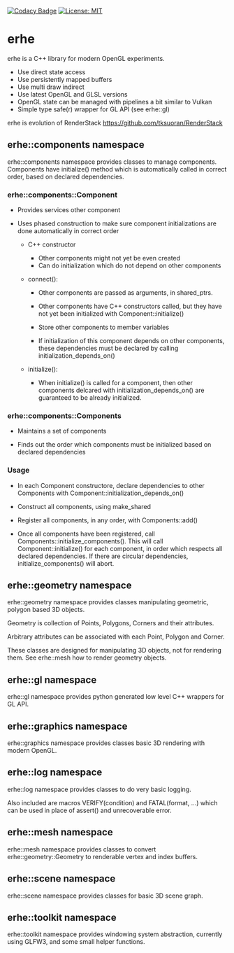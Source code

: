[![Codacy Badge](https://app.codacy.com/project/badge/Grade/34f4e7c8adc6474db1bd0dcb1f30a452)](https://www.codacy.com/gh/tksuoran/erhe/dashboard?utm_source=github.com&amp;utm_medium=referral&amp;utm_content=tksuoran/erhe&amp;utm_campaign=Badge_Grade)
[![License: MIT](https://img.shields.io/badge/License-MIT-blue.svg)](https://opensource.org/licenses/MIT)

# erhe

erhe is a C++ library for modern OpenGL experiments.

-   Use direct state access
-   Use persistently mapped buffers
-   Use multi draw indirect
-   Use latest OpenGL and GLSL versions
-   OpenGL state can be managed with pipelines a bit similar to Vulkan
-   Simple type safe(r) wrapper for GL API (see erhe::gl)

erhe is evolution of RenderStack <https://github.com/tksuoran/RenderStack>

## erhe::components namespace

erhe::components namespace provides classes to manage components.
Components have initialize() method which is automatically called
in correct order, based on declared dependencies.

### erhe::components::Component

-   Provides services other component

-   Uses phased construction to make sure component initializations
    are done automatically in correct order

    -   C++ constructor
        -   Other components might not yet be even created
        -   Can do initialization which do not depend on other components

    -   connect():

        -   Other components are passed as arguments, in shared_ptrs.

        -   Other components have C++ constructors called, but they
            have not yet been initialized with Component::initialize()

        -   Store other components to member variables

        -   If initialization of this component depends on other components,
            these dependencies must be declared by calling
            initialization_depends_on()

    -   initialize():

        -   When initialize() is called for a component, then other components
            delcared with initialization_depends_on() are guaranteed to be
            already initialized.

### erhe::components::Components

-   Maintains a set of components

-   Finds out the order which components must be initialized based on
    declared dependencies

### Usage

-   In each Component constructore, declare dependencies to other Components
    with Component::initialization_depends_on()

-   Construct all components, using make_shared

-   Register all components, in any order, with Components::add()

-   Once all components have been registered, call Components::initialize_components().
    This will call Component::initialize() for each component, in order which respects
    all declared dependencies. If there are circular dependencies, initialize_components()
    will abort.

## erhe::geometry namespace

erhe::geometry namespace provides classes manipulating geometric, polygon
based 3D objects.

Geometry is collection of Points, Polygons, Corners and their attributes.

Arbitrary attributes can be associated with each Point, Polygon and Corner.

These classes are designed for manipulating 3D objects, not for rendering them.
See erhe::mesh how to render geometry objects.

## erhe::gl namespace

erhe::gl namespace provides python generated low level C++ wrappers for GL API.

## erhe::graphics namespace

erhe::graphics namespace provides classes basic 3D rendering with modern OpenGL.

## erhe::log namespace

erhe::log namespace provides classes to do very basic logging.

Also included are macros VERIFY(condition) and FATAL(format, ...) which
can be used in place of assert() and unrecoverable error.

## erhe::mesh namespace

erhe::mesh namespace provides classes to convert erhe::geometry::Geometry
to renderable vertex and index buffers.

## erhe::scene namespace

erhe::scene namespace provides classes for basic 3D scene graph.

## erhe::toolkit namespace

erhe::toolkit namespace provides windowing system abstraction, currently
using GLFW3, and some small helper functions.
